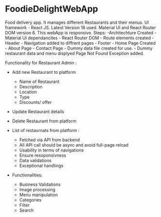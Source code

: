 # FoodieDelightWebApp

Food delivery app. It manages different Restaurants and their menus. 
UI framework - React JS. Latest Version 18 used. 
Material UI and React Router DOM version 6. 
This webApp is responsive.
Steps: 
    -Architechture Created
    - Material UI dependancites
    - React Router DOM 
    - Route elements created
    - Header 
    - Navigation added to diffrent pages
    - Footer
    - Home Page Created
    - About Page
    - Contact Page
    - Dummy data file created for use. 
    - Dummy restaurant data and menu displyed 
Page Not Found Exception added.

Functionality for Restaurant Admin :
- Add new Restaurant to platform 
    - Name of Restaurant 
    - Description
    - Location
    - Type
    - Discounts/ offer

- Update Restaurant details
- Delete Restaurant from platform
- List of restaurnats from platform :
    - Fetched via API from backend 
    - All API call should be async and avoid full-page reload 
    - Usability in terms of navigations
    - Ensure resoponsivness
    - Data validations
    - Exceptional handlings

- Functionalities:
    - Business Validations
    - Image processing
    - Menu manipulation 
    - Categories
    - Filter
    - Search
